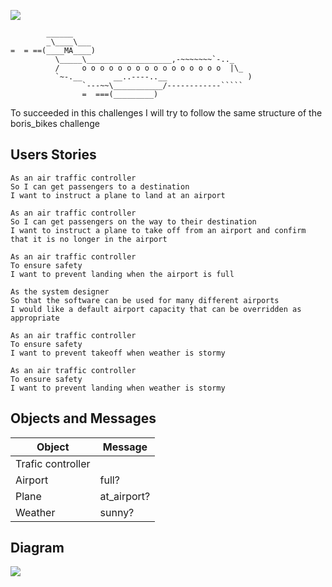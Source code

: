 ![](https://placehold.it/950x200/374c53/FFFFFF/?text=Airport+Challenge)

``````
        ______
        _\____\___
=  = ==(____MA____)
          \_____\___________________,-~~~~~~~`-.._
          /     o o o o o o o o o o o o o o o o  |\_
          `~-.__       __..----..__                  )
                `---~~\___________/------------`````
                =  ===(_________)

``````

To succeeded in this challenges I will try to follow the same structure of the boris_bikes challenge

## Users Stories

```
As an air traffic controller
So I can get passengers to a destination
I want to instruct a plane to land at an airport

As an air traffic controller
So I can get passengers on the way to their destination
I want to instruct a plane to take off from an airport and confirm that it is no longer in the airport

As an air traffic controller
To ensure safety
I want to prevent landing when the airport is full

As the system designer
So that the software can be used for many different airports
I would like a default airport capacity that can be overridden as appropriate

As an air traffic controller
To ensure safety
I want to prevent takeoff when weather is stormy

As an air traffic controller
To ensure safety
I want to prevent landing when weather is stormy
```

## Objects and Messages

| Object            | Message     |
| ----------------- | ----------- |
| Trafic controller |             |
| Airport           | full?       |
| Plane             | at_airport? |
| Weather           | sunny?      |

## Diagram

<img src="https://github.com/xavierloos/airport_challenge/blob/master/airport-diagram.png">


